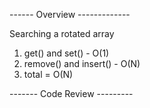------ Overview -------------

Searching a rotated array 

1. get() and set() - O(1)
2. remove() and insert() - O(N) 
3. total = O(N)



------- Code Review --------- 
